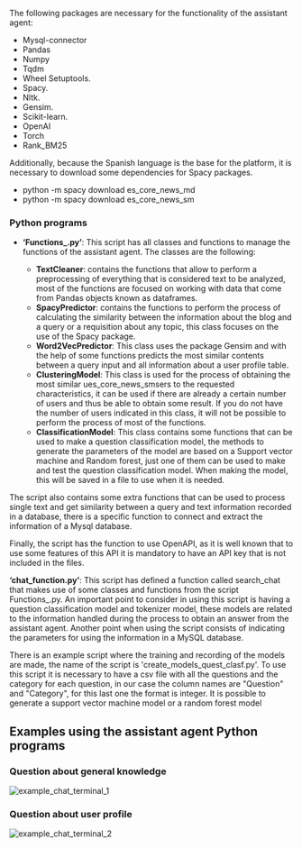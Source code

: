 The following packages are necessary for the functionality of the assistant agent:

  * Mysql-connector
  * Pandas 
  * Numpy 
  * Tqdm 
  * Wheel Setuptools.
  * Spacy. 
  * Nltk. 
  * Gensim.
  * Scikit-learn.
  * OpenAI
  * Torch 
  * Rank_BM25 

Additionally, because the Spanish language is the base for the platform, it is necessary to download some dependencies for Spacy packages.
* python -m spacy download es_core_news_md 
* python -m spacy download es_core_news_sm 


### Python programs

* **‘Functions_.py’**: This script has all classes and functions to manage the functions of the assistant agent. The classes are the following:

  * **TextCleaner**: contains the functions that allow to perform a preprocessing of everything that is considered text to be analyzed, most of the functions are focused on working with data that come from Pandas objects known as dataframes.
  * **SpacyPredictor**: contains the functions to perform the process of calculating the similarity between the information about the blog and a query or a requisition about any topic, this class focuses on the use of the Spacy package.
  * **Word2VecPredictor**: This class uses the package Gensim and with the help of some functions predicts the most similar contents between a query input and all information about a user profile table. 
  * **ClusteringModel**: This class is used for the process of obtaining the most similar ues_core_news_smsers to the requested characteristics, it can be used if there are already a certain number of users and thus be able to obtain some result. If you do not have the number of users indicated in this class, it will not be possible to perform the process of most of the functions.
  * **ClassificationModel**: This class contains some functions that can be used to make a question classification model, the methods to generate the parameters of the model are based on a Support vector machine and Random forest, just one of them can be used to make and test the question classification model. When making the model, this will be saved in a file to use when it is needed.

The script also contains some extra functions that can be used to process single text and get similarity between a query and text information recorded in a database, there is a specific function to connect and extract the information of a Mysql database.

Finally, the script has the function to use OpenAPI, as it is well known that to use some features of this API it is mandatory to have an API key that is not included in the files.

**‘chat_function.py’**: This script has defined a function called search_chat that makes use of some classes and functions from the script Functions_.py. An important point to consider in using this script is having a question classification model and tokenizer model, these models are related to the information handled during the process to obtain an answer from the assistant agent. Another point when using the script consists of indicating the parameters for using the information in a MySQL database.

There is an example script where the training and recording of the models are made, the name of the script is 'create_models_quest_clasf.py'. To use this script it is necessary to have a csv file with all the questions and the category for each question, in our case the column names are "Question" and "Category", for this last one the format is integer. It is possible to generate a support vector machine model or a random forest model

## Examples using the assistant agent Python programs 
### Question about general knowledge
![example_chat_terminal_1](https://github.com/LaIndependienteplat/beta_version_platform/assets/144864511/7e5d4e22-591a-4d28-9a2f-60528134a58b)

### Question about user profile
![example_chat_terminal_2](https://github.com/LaIndependienteplat/beta_version_platform/assets/144864511/4757fd03-ae12-4158-b189-16fc4179b10d)
